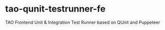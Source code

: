 # tao-qunit-testrunner-fe
TAO Frontend Unit &amp; Integration Test Runner based on QUnit and Puppeteer
